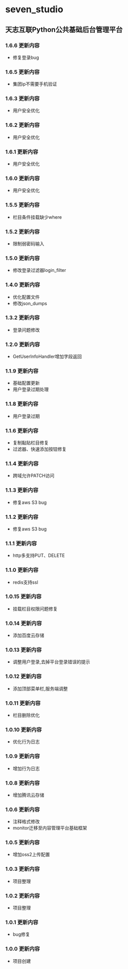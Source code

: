 <!--
 * @Author: ChenXiaolei
 * @Date: 2022-01-18 18:52:26
 * @LastEditTime: 2024-10-11 17:57:12
 * @LastEditors: ChenXiaolei
 * @Description: 
-->
# seven_studio

## 天志互联Python公共基础后台管理平台

### 1.6.6 更新内容
* 修复登录bug

### 1.6.5 更新内容
* 集团ip不需要手机验证

### 1.6.3 更新内容
* 用户安全优化

### 1.6.2 更新内容
* 用户安全优化

### 1.6.1 更新内容
* 用户安全优化

### 1.6.0 更新内容
* 用户安全优化

### 1.5.5 更新内容
* 栏目条件挂载缺少where

### 1.5.2 更新内容
* 限制弱密码输入

### 1.5.0 更新内容
* 修改登录过滤器login_filter

### 1.4.0 更新内容
* 优化配置文件
* 修改json_dumps

### 1.3.2 更新内容
* 登录问题修改

### 1.2.0 更新内容
* GetUserInfoHandler增加字段返回

### 1.1.9 更新内容
* 基础配置更新
* 用户登录过期处理

### 1.1.8 更新内容
* 用户登录过期

### 1.1.6 更新内容
* 复制黏贴栏目修复
* 过滤器、快速添加按钮修复

### 1.1.4 更新内容
* 跨域允许PATCH访问

### 1.1.3 更新内容
* 修复aws S3 bug

### 1.1.2 更新内容
* 修复aws S3 bug

### 1.1.1 更新内容
* http多支持PUT、DELETE

### 1.1.0 更新内容
* redis支持ssl

### 1.0.15 更新内容
* 挂载栏目权限问题修复

### 1.0.14 更新内容
* 添加百度云存储

### 1.0.13 更新内容
* 调整用户登录,去掉平台登录错误的提示

### 1.0.12 更新内容
* 添加顶部菜单栏,服务端调整

### 1.0.11 更新内容
* 栏目删除优化

### 1.0.10 更新内容
* 优化行为日志

### 1.0.9 更新内容
* 增加行为日志

### 1.0.8 更新内容
* 增加腾讯云存储

### 1.0.6 更新内容
* 注释格式修改
* monitor迁移至内容管理平台基础框架

### 1.0.5 更新内容
* 增加oss2上传配置

### 1.0.3 更新内容
* 项目整理

### 1.0.2 更新内容
* 项目整理

### 1.0.1 更新内容
* bug修复

### 1.0.0 更新内容
* 项目创建